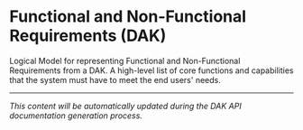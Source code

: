 # Functional and Non-Functional Requirements (DAK)

<!-- DAK_API_PLACEHOLDER: StructureDefinition-Requirements -->

Logical Model for representing Functional and Non-Functional Requirements from a DAK. A high-level list of core functions and capabilities that the system must have to meet the end users' needs.

---

*This content will be automatically updated during the DAK API documentation generation process.*
